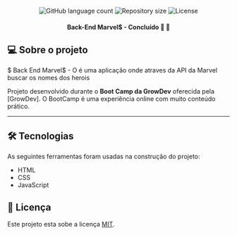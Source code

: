 <p align="center">
  <img alt="GitHub language count" src="https://img.shields.io/github/languages/count/ThiagoSS1/backend-marvel?style=plastic">

  <img alt="Repository size" src="https://img.shields.io/github/repo-size/ThiagoSS1/backend-marvel?color=green&style=plastic">


   <img alt="License" src="https://img.shields.io/badge/license-MIT-brightgreen">

  
  <h4 align="center"> 
Back-End Marvel$ - Concluído 🚀 🚧
</h4>

  
## 💻 Sobre o projeto

$ Back End Marvel$ - O  é uma aplicação onde atraves da API da Marvel buscar os nomes dos herois


Projeto desenvolvido durante o **Boot Camp da GrowDev** oferecida pela [GrowDev].
O  BootCamp é  uma experiência online com muito conteúdo prático.

---


## 🛠 Tecnologias

As seguintes ferramentas foram usadas na construção do projeto:

- HTML
- CSS
- JavaScript

## 📝 Licença

Este projeto esta sobe a licença [MIT](./LICENSE).

